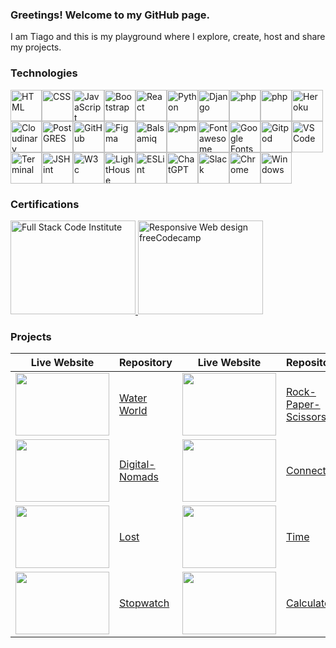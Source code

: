 <!--
**TiagoMA90/TiagoMA90** is a ✨ _special_ ✨ repository because its `README.md` (this file) appears on your GitHub profile.

Here are some ideas to get you started:
- 🔭 I’m currently working on ...
- 🌱 I’m currently learning ...
- 👯 I’m looking to collaborate on ...
- 🤔 I’m looking for help with ...
- 💬 Ask me about ...
- 📫 How to reach me: ...
- ⚡ Fun fact: ...
-->

### Greetings! Welcome to my GitHub page.
I am Tiago and this is my playground where I explore, create, host and share my projects.

<!-- Tech -->
### Technologies
<!--<img src="https://res.cloudinary.com/dmbdqco85/image/upload/v1702344899/techskills/vluhppt0mbpn1ct1sik6.png" alt="HTML" width="50" height="50">-->
<img src="https://res.cloudinary.com/dmbdqco85/image/upload/v1702598222/techskills/ppqgmpdjuws0bvitwqiw.png" alt="HTML" width="50" height="50"><!--<img src="https://res.cloudinary.com/dmbdqco85/image/upload/v1702344900/techskills/twljrureqrlp3qxcvpzv.png" alt="CSS" width="50" height="50">--><img src="https://res.cloudinary.com/dmbdqco85/image/upload/v1702598222/techskills/ofjd90cx81gifnmdxsqi.png" alt="CSS" width="50" height="50"><img src="https://res.cloudinary.com/dmbdqco85/image/upload/v1702344899/techskills/hr80egjszybofxnhn07j.png" alt="JavaScript" width="50" height="50"><img src="https://res.cloudinary.com/dmbdqco85/image/upload/v1702347976/techskills/ndvjbg5bob8whrbkasw2.png" alt="Bootstrap" width="50" height="50"><img src="https://res.cloudinary.com/dmbdqco85/image/upload/v1702344899/techskills/p4sajzqidibsjndzspk1.png" alt="React" width="50" height="50"><img src="https://res.cloudinary.com/dmbdqco85/image/upload/v1702344902/techskills/ekoksrxskkguaowe1p02.png" alt="Python" width="50" height="50"><img src="https://res.cloudinary.com/dmbdqco85/image/upload/v1702387387/techskills/mtps5kkztgmxt27vm5wf.png" alt="Django" width="50" height="50"><!--<img src="https://res.cloudinary.com/dmbdqco85/image/upload/v1702344900/techskills/yowsj3xkppfseoxhcm3y.png" alt="Django al" width="50" height="50">--><img src="https://res.cloudinary.com/dmbdqco85/image/upload/v1709501753/techskills/spxl8w0oftv9dzvkt4np.png" alt="php" width="50" height="50"><img src="https://res.cloudinary.com/dmbdqco85/image/upload/v1709501749/techskills/j0ntjdd3rtqm8q5ze2y7.png" alt="php" width="50" height="50"><img src="https://res.cloudinary.com/dmbdqco85/image/upload/v1702344900/techskills/bk8dyfsrtoopy1rhrald.png" alt="Heroku" width="50" height="50"><img src="https://res.cloudinary.com/dmbdqco85/image/upload/v1702344899/techskills/sidsucghepves4hy39mh.png" alt="Cloudinary" width="50" height="50"><img src="https://res.cloudinary.com/dmbdqco85/image/upload/v1702344901/techskills/d6qalhhpbs03cj2ww6vo.png" alt="PostGRES" width="50" height="50"><img src="https://res.cloudinary.com/dmbdqco85/image/upload/v1702344901/techskills/i5xqxnnwpxexxjvhdfwa.png" alt="GitHub" width="50" height="50"><img src="https://res.cloudinary.com/dmbdqco85/image/upload/v1702344901/techskills/ytybzzf5lxl7eden3swy.png" alt="Figma" width="50" height="50"><img src="https://res.cloudinary.com/dmbdqco85/image/upload/v1702513094/techskills/nemmt5qbyksu6erwluad.png" alt="Balsamiq" width="50" height="50"><!--<img src="https://res.cloudinary.com/dmbdqco85/image/upload/v1702387387/techskills/gaoqf7oek7loe9my6yth.png" alt="Balsamiq" width="50" height="50">--><img src="https://res.cloudinary.com/dmbdqco85/image/upload/v1702344900/techskills/ky8497e3yxs0kpntihjw.png" alt="npm" width="50" height="50"><img src="https://res.cloudinary.com/dmbdqco85/image/upload/v1702512447/techskills/idwjy2ujagiautrevfxw.png" alt="Fontawesome" width="50" height="50"><img src="https://res.cloudinary.com/dmbdqco85/image/upload/v1702598927/techskills/tmwdomt2kchrgpxurxfl.png" alt="Google Fonts" width="50" height="50"><img src="https://res.cloudinary.com/dmbdqco85/image/upload/v1702515300/techskills/tei5qmwy4n6ky4amuwcq.png" alt="Gitpod" width="50" height="50"><img src="https://res.cloudinary.com/dmbdqco85/image/upload/v1702344900/techskills/ilevqsea5zzynshpnimq.png" alt="VS Code" width="50" height="50"><img src="https://res.cloudinary.com/dmbdqco85/image/upload/v1702598221/techskills/bhaqwzkazbqqdh8qj3v6.png" alt="Terminal" width="50" height="50"><img src="https://res.cloudinary.com/dmbdqco85/image/upload/v1703206706/techskills/f1gqdb1pfayiki3815mn.png" alt="JSHint" width="50" height="50"><img src="https://res.cloudinary.com/dmbdqco85/image/upload/v1703206715/techskills/q9otbkob3tdviycrcyyx.png" alt="W3c" width="50" height="50"><img src="https://res.cloudinary.com/dmbdqco85/image/upload/v1703338543/techskills/d2p6vu6ele2i4yltmrut.png" alt="LightHouse" width="50" height="50"><img src="https://res.cloudinary.com/dmbdqco85/image/upload/v1703206704/techskills/wpfkfx6ultodzbf0vvaj.png" alt="ESLint" width="50" height="50"><img src="https://res.cloudinary.com/dmbdqco85/image/upload/v1702387387/techskills/j5t6ndfpoddwsa8cujvs.png" alt="ChatGPT" width="50" height="50"><img src="https://res.cloudinary.com/dmbdqco85/image/upload/v1702387387/techskills/dzymbpxsdluyvm5hquye.png" alt="Slack" width="50" height="50"><img src="https://res.cloudinary.com/dmbdqco85/image/upload/v1702344900/techskills/rpsyrpeyolkl2ccuq8wf.png" alt="Chrome" width="50" height="50"><img src="https://res.cloudinary.com/dmbdqco85/image/upload/v1702511875/techskills/ksa05v5u2huaserw1qwa.png" alt="Windows" width="50" height="50">

<!-- Certifications-->
### Certifications
<a href="https://www.credential.net/e29621a3-0a15-467b-8bdc-5b3f430a9f24" target="_blank">
    <img src="https://res.cloudinary.com/dmbdqco85/image/upload/v1705572451/gfvnetqftc3tszthumxi.png" alt="Full Stack Code Institute" width="200" height="150">
</a>
<a href="https://www.freecodecamp.org/certification/fcc4b91224a-c098-4fac-baaa-bdb55daa6fec/responsive-web-design" target="_blank">
    <img src="https://res.cloudinary.com/dmbdqco85/image/upload/v1701990105/d8bapss10sxb3p8txyyz.png" alt="Responsive Web design freeCodecamp" width="200" height="150">
</a>
<!--<a href="https://www.freecodecamp.org/certification/fcc4b91224a-c098-4fac-baaa-bdb55daa6fec/javascript-algorithms-and-data-structures" target="_blank">
    <img src="https://res.cloudinary.com/dmbdqco85/image/upload/v1703724287/dyhghghaf8j7unfknsj9.png" alt="JavaScript Algorithms & Data Structures freeCodecamp" width="200" height="150">
</a>-->

<!--Projects-->
### Projects
| Live Website     | Repository  | Live Website     | Repository  |
| ----------- | ----------- | ----------- | ----------- |
| [<img src="https://res.cloudinary.com/dmbdqco85/image/upload/v1708285990/portfolio/tbv0rdodvfs1jv6l279i.png" width="150" height="100">](https://tiagoma90.github.io/water-world/index.html) | [Water World](https://github.com/TiagoMA90/water-world) | [<img src="https://res.cloudinary.com/dmbdqco85/image/upload/v1708285543/portfolio/zv0adfqgba8n5gwrkpf1.png" width="150" height="100">](https://tiagoma90.github.io/rock-paper-scissors/) | [Rock-Paper-Scissors](https://github.com/TiagoMA90/rock-paper-scissors) |
| [<img src="https://res.cloudinary.com/dmbdqco85/image/upload/v1708285543/portfolio/m9q8kg2o17ovrdi5wuee.png" width="150" height="100">](https://digital-nomad.herokuapp.com/) | [Digital-Nomads](https://github.com/TiagoMA90/digital-nomads) | [<img src="https://res.cloudinary.com/dmbdqco85/image/upload/v1708285543/portfolio/mqmfparfl8d4godfzqfq.png" width="150" height="100">](https://connect-network-ee92c70de293.herokuapp.com/) | [Connect](https://github.com/TiagoMA90/connect) | 
| [<img src="https://res.cloudinary.com/dmbdqco85/image/upload/v1708285543/portfolio/f4qtzkh22nvemev7kbve.png" width="150" height="100">](https://lost-rpg.herokuapp.com/) |  [Lost](https://github.com/TiagoMA90/lost) | [<img src="https://res.cloudinary.com/dmbdqco85/image/upload/v1708285543/portfolio/cjcltbzwgcyohfxt2xig.png" width="150" height="100">](https://tiagoma90.github.io/time/) | [Time](https://github.com/TiagoMA90/time) |
| [<img src="https://res.cloudinary.com/dmbdqco85/image/upload/v1708285543/portfolio/y3tuj8lvg2bnw0pzcybg.png" width="150" height="100">](https://tiagoma90.github.io/stopwatch/) | [Stopwatch](https://github.com/TiagoMA90/stopwatch) | [<img src="https://res.cloudinary.com/dmbdqco85/image/upload/v1708285543/portfolio/v7lah9oafq1gaeow70nc.png" width="150" height="100">](https://tiagoma90.github.io/calculator/) | [Calculator](https://github.com/TiagoMA90/calculator) |

